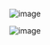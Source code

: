 ![image](https://github.com/asem-hamid/learn-c/assets/155321064/68202d6f-2700-4dfa-b371-2f44208c9572)


![image](https://github.com/asem-hamid/learn-c/assets/155321064/8d682db7-3e54-466b-ac57-3204a35a802c)

